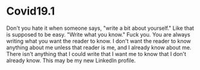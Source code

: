 # Covid19.1
Don't you hate it when someone says, "write a bit about yourself." Like that is supposed to be easy. "Write what you know." Fuck you. You are always writing what you want the reader to know. I don't want the reader to know anything about me unless that reader is me, and I already know about me. There isn't anything that I could write that I want me to know that I don't already know. This may be my new LinkedIn profile.
